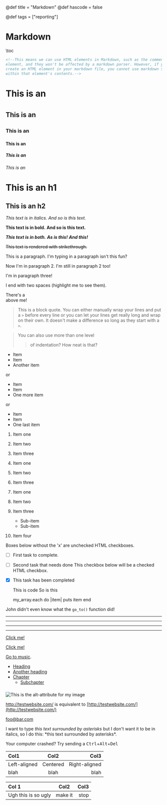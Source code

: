 @def title = "Markdown"
@def hascode = false

@def tags = ["reporting"]

# Markdown

\toc

```markdown
<!--This means we can use HTML elements in Markdown, such as the comment
element, and they won't be affected by a markdown parser. However, if you
create an HTML element in your markdown file, you cannot use markdown syntax
within that element's contents.-->
```

# This is an <h1>

## This is an <h2>

### This is an <h3>

#### This is an <h4>

##### This is an <h5>

###### This is an <h6>

# This is an h1

## This is an h2

_This text is in italics._
_And so is this text._

**This text is in bold.**
**And so is this text.**

**_This text is in both._**
**_As is this!_**
_**And this!**_

~~This text is rendered with strikethrough.~~

This is a paragraph. I'm typing in a paragraph isn't this fun?

Now I'm in paragraph 2.
I'm still in paragraph 2 too!

I'm in paragraph three!

I end with two spaces (highlight me to see them).

There's a <br /> above me!

> This is a block quote. You can either
> manually wrap your lines and put a `>` before every line or you can let your lines get really long and wrap on their own.
> It doesn't make a difference so long as they start with a `>`.

> You can also use more than one level
>
> > of indentation?
> > How neat is that?

- Item
- Item
- Another item

or

- Item
- Item
- One more item

or

- Item
- Item
- One last item

1. Item one
2. Item two
3. Item three

4. Item one
5. Item two
6. Item three

7. Item one
8. Item two
9. Item three
   - Sub-item
   - Sub-item
10. Item four

Boxes below without the 'x' are unchecked HTML checkboxes.

- [ ] First task to complete.
- [ ] Second task that needs done
      This checkbox below will be a checked HTML checkbox.
- [x] This task has been completed

  This is code
  So is this

  my_array.each do |item|
  puts item
  end

John didn't even know what the `go_to()` function did!

---

---

---

---

[Click me!](http://test.com/)

[Click me!](http://test.com/ "Link to Test.com")

[Go to music](/music/).

- [Heading](#heading)
- [Another heading](#another-heading)
- [Chapter](#chapter)
  - [Subchapter <h3 />](#subchapter-h3-)

![This is the alt-attribute for my image](http://imgur.com/myimage.jpg "An optional title")

<http://testwebsite.com/> is equivalent to
[http://testwebsite.com/](http://testwebsite.com/)

<foo@bar.com>

I want to type _this text surrounded by asterisks_ but I don't want it to be
in italics, so I do this: \*this text surrounded by asterisks\*.

Your computer crashed? Try sending a
<kbd>Ctrl</kbd>+<kbd>Alt</kbd>+<kbd>Del</kbd>

| Col1         |   Col2   |          Col3 |
| :----------- | :------: | ------------: |
| Left-aligned | Centered | Right-aligned |
| blah         |   blah   |          blah |

| Col 1               |  Col2   | Col3 |
| :------------------ | :-----: | ---: |
| Ugh this is so ugly | make it | stop |
